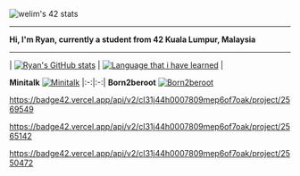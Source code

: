 ![welim's 42 stats](https://badge42.vercel.app/api/v2/cl31j44h0007809mep6of7oak/stats?cursusId=21&coalitionId=148)

---

<p>
<b>Hi, I'm Ryan, currently a student from 42 Kuala Lumpur, Malaysia</b>
</p>

---

| [![Ryan's GitHub stats](https://github-readme-stats.vercel.app/api?username=Ry4nnnn&count_private=true&show_icons=true&hide=issues&hide_border=true&theme=vue-dark)](https://github.com/Ry4nnnn?tab=repositories) | [![Language that i have learned](https://github-readme-stats.vercel.app/api/top-langs/?username=Ry4nnnn&layout=compact&hide_border=true&theme=vue-dark)](https://github.com/Ry4nnnn?tab=repositories) |

<b>Minitalk</b>			[![Minitalk](https://badge42.vercel.app/api/v2/cl31j44h0007809mep6of7oak/project/2609986)](https://github.com/Ry4nnnn/minitalk)
|:-:|:-:|
<b>Born2beroot</b>		[![Born2beroot](https://badge42.vercel.app/api/v2/cl31j44h0007809mep6of7oak/project/2588918)](https://github.com/Ry4nnnn/born2beroot)
<!-- ft_printf -->
https://badge42.vercel.app/api/v2/cl31j44h0007809mep6of7oak/project/2569549
<!-- get_next_line -->
https://badge42.vercel.app/api/v2/cl31j44h0007809mep6of7oak/project/2565142
<!-- libft -->
https://badge42.vercel.app/api/v2/cl31j44h0007809mep6of7oak/project/2550472